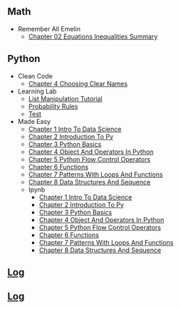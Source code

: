 
## Math
  * Remember All Emelin
    * [Chapter 02 Equations Inequalities Summary](Math/remember_all_emelin/chapter_02_equations_inequalities_summary.ipynb)

## Python
  * Clean Code
    * [Chapter 4 Choosing Clear Names](Python/clean_code/chapter_4_choosing_clear_names.ipynb)
  * Learning Lab
    * [List Manipulation Tutorial](Python/learning_lab/list_manipulation_tutorial.py)
    * [Probability Rules](Python/learning_lab/probability_rules.py)
    * [Test](Python/learning_lab/test.py)
  * Made Easy
    * [Chapter 1 Intro To Data Science](Python/made_easy/chapter_1_intro_to_data_science.py)
    * [Chapter 2 Introduction To Py](Python/made_easy/chapter_2_introduction_to_py.py)
    * [Chapter 3 Python Basics](Python/made_easy/chapter_3_python_basics.py)
    * [Chapter 4 Object And Operators In Python](Python/made_easy/chapter_4_object_and_operators_in_python.py)
    * [Chapter 5 Python Flow Control Operators](Python/made_easy/chapter_5_python_flow_control_operators.py)
    * [Chapter 6 Functions](Python/made_easy/chapter_6_functions.py)
    * [Chapter 7 Patterns With Loops And Functions](Python/made_easy/chapter_7_patterns_with_loops_and_functions.py)
    * [Chapter 8 Data Structures And Sequence](Python/made_easy/chapter_8_data_structures_and_sequence.py)
    * Ipynb
      * [Chapter 1 Intro To Data Science](Python/made_easy/ipynb/chapter_1_intro_to_data_science.ipynb)
      * [Chapter 2 Introduction To Py](Python/made_easy/ipynb/chapter_2_introduction_to_py.ipynb)
      * [Chapter 3 Python Basics](Python/made_easy/ipynb/chapter_3_python_basics.ipynb)
      * [Chapter 4 Object And Operators In Python](Python/made_easy/ipynb/chapter_4_object_and_operators_in_python.ipynb)
      * [Chapter 5 Python Flow Control Operators](Python/made_easy/ipynb/chapter_5_python_flow_control_operators.ipynb)
      * [Chapter 6 Functions](Python/made_easy/ipynb/chapter_6_functions.ipynb)
      * [Chapter 7 Patterns With Loops And Functions](Python/made_easy/ipynb/chapter_7_patterns_with_loops_and_functions.ipynb)
      * [Chapter 8 Data Structures And Sequence](Python/made_easy/ipynb/chapter_8_data_structures_and_sequence.ipynb)

## [Log](/log.ipynb)

## [Log](/log.py)
